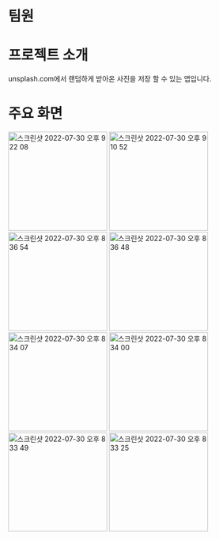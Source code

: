 
# 팀원

# 프로젝트 소개
unsplash.com에서 랜덤하게 받아온 사진을 저장 할 수 있는 앱입니다.

# 주요 화면
<img width="200" alt="스크린샷 2022-07-30 오후 9 22 08" src="https://user-images.githubusercontent.com/55118858/181914493-1cd00afd-fe4a-4d2a-8051-73312fd638bd.png">
<img width="200" alt="스크린샷 2022-07-30 오후 9 10 52" src="https://user-images.githubusercontent.com/55118858/181914497-a04648aa-4281-4b01-8b95-f33f384d8daa.png">
<img width="200" alt="스크린샷 2022-07-30 오후 8 36 54" src="https://user-images.githubusercontent.com/55118858/181914499-6eced976-d64b-49a4-9619-dc8f91c624de.png">
<img width="200" alt="스크린샷 2022-07-30 오후 8 36 48" src="https://user-images.githubusercontent.com/55118858/181914500-c092afd1-2fae-4c12-9755-3495c36587a5.png">
<img width="200" alt="스크린샷 2022-07-30 오후 8 34 07" src="https://user-images.githubusercontent.com/55118858/181914501-ded2ae7a-e7d8-472e-b71b-d52a65c9807d.png">
<img width="200" alt="스크린샷 2022-07-30 오후 8 34 00" src="https://user-images.githubusercontent.com/55118858/181914504-bb9a24e6-7d5c-4079-8257-49d9d4337d81.png">
<img width="200" alt="스크린샷 2022-07-30 오후 8 33 49" src="https://user-images.githubusercontent.com/55118858/181914505-27301d8e-d2b4-4b37-813f-29768654df7d.png">
<img width="200" alt="스크린샷 2022-07-30 오후 8 33 25" src="https://user-images.githubusercontent.com/55118858/181914507-dd11f229-e795-4ff3-b451-c04e4767b89f.png">
